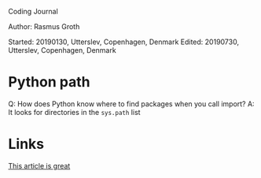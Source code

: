 Coding Journal

Author: Rasmus Groth 

Started: 20190130, Utterslev, Copenhagen, Denmark 
Edited: 20190730, Utterslev, Copenhagen, Denmark

# Python path
Q: How does Python know where to find packages when you call import?
A: It looks for directories in the `sys.path` list

## 

# Links
[This article is great](https://leemendelowitz.github.io/blog/how-does-python-find-packages.html)

